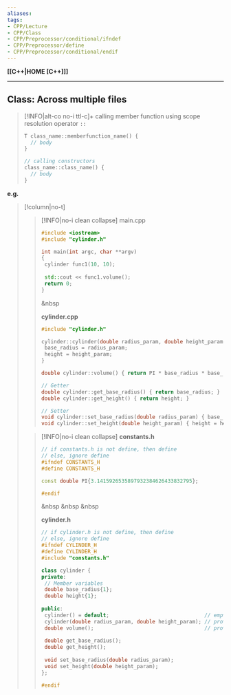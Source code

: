 ```yaml
---
aliases:
tags:
- CPP/Lecture
- CPP/Class
- CPP/Preprocessor/conditional/ifndef
- CPP/Preprocessor/define
- CPP/Preprocessor/conditional/endif
---
```

**[[C++|HOME [C++]]]**

---
## Class: Across multiple files
>[!INFO|alt-co no-i ttl-c]+ calling member function using scope resolution operator `::`
> ```cpp
> T class_name::memberfunction_name() {
> 	// body
> }
> ```
> 
> ```cpp
> // calling constructors
> class_name::class_name() {
> 	// body
> }
> ```

**e.g.**
>[!column|no-t]
>>[!INFO|no-i clean collapse] main.cpp
>> ```cpp
>> #include <iostream>
>> #include "cylinder.h"
>> 
>> int main(int argc, char **argv)
>> {
>> 	cylinder func1(10, 10);
>> 	
>> 	std::cout << func1.volume();
>> 	return 0;
>> }
>> ```
>> &nbsp
>> 
>> **cylinder.cpp**
>> ```cpp
>> #include "cylinder.h"
>> 
>> cylinder::cylinder(double radius_param, double height_param) {
>> 	base_radius = radius_param;
>> 	height = height_param;
>> }
>> 
>> double cylinder::volume() { return PI * base_radius * base_radius * height; }
>> 
>> // Getter
>> double cylinder::get_base_radius() { return base_radius; }
>> double cylinder::get_height() { return height; }
>> 
>> // Setter
>> void cylinder::set_base_radius(double radius_param) { base_radius = radius_param; }
>> void cylinder::set_height(double height_param) { height = height_param; }
>> ```
>
>>[!INFO|no-i clean collapse] **constants.h**
>> ```cpp
>> // if constants.h is not define, then define
>> // else, ignore define
>> #ifndef CONSTANTS_H
>> #define CONSTANTS_H
>> 
>> const double PI{3.1415926535897932384626433832795};
>> 
>> #endif
>> ```
>> &nbsp
>> &nbsp
>> &nbsp
>>
>> **cylinder.h**
>> ```cpp
>> // if cylinder.h is not define, then define
>> // else, ignore define
>> #ifndef CYLINDER_H
>> #define CYLINDER_H
>> #include "constants.h"
>> 
>> class cylinder {
>> private:
>> 	// Member variables
>> 	double base_radius{1};
>> 	double height{1};
>> 	
>> public:
>> 	cylinder() = default;                               // empty constructor
>> 	cylinder(double radius_param, double height_param); // prototype
>> 	double volume();                                    // prototype
>> 	
>> 	double get_base_radius();
>> 	double get_height();
>> 	
>> 	void set_base_radius(double radius_param);
>> 	void set_height(double height_param);
>> };
>> 
>> #endif
>> ```